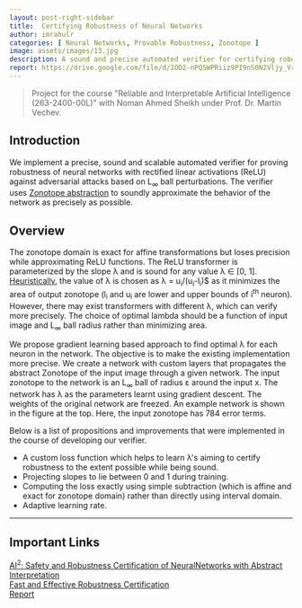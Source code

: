 ```yaml
---
layout: post-right-sidebar
title:  Certifying Robustness of Neural Networks
author: imrahulr
categories: [ Neural Networks, Provable Robustness, Zonotope ]
image: assets/images/13.jpg
description: A sound and precise automated verifier for certifying robustness of neural networks based on Zonotope abstraction.  
report: https://drive.google.com/file/d/1OD2-nPQSWPRiiz9PI9nS0N2Vljy_VriI/view?usp=sharing
---
```


> Project for the course "Reliable and Interpretable Artificial Intelligence (263-2400-00L)" with Noman Ahmed Sheikh under Prof. Dr. Martin Vechev.

## Introduction

We implement a precise, sound and scalable automated verifier for proving robustness of neural networks with rectified linear activations (ReLU) against adversarial attacks based on L<sub>&infin;</sub> ball perturbations. The verifier uses <a href="https://files.sri.inf.ethz.ch/website/papers/DeepZ.pdf">Zonotope abstraction</a> to soundly approximate the behavior of the network as precisely as possible.


## Overview

The zonotope domain is exact for affine transformations but loses precision while approximating ReLU functions. The ReLU transformer is parameterized by the slope &lambda; and is sound for any value &lambda; &isin; [0, 1]. <a href="https://files.sri.inf.ethz.ch/website/papers/DeepZ.pdf">Heuristically</a>, the value of &lambda; is chosen as &lambda; = u<sub>i</sub>/(u<sub>i</sub>-l<sub>i</sub>)$ as it minimizes the area of output zonotope (l<sub>i</sub> and u<sub>i</sub> are lower and upper bounds of i<sup>th</sup> neuron). However, there may exist transformers with different &lambda;, which can verify more precisely. The choice of optimal lambda should be a function of input image and L<sub>&infin;</sub> ball radius rather than minimizing area. 

We propose gradient learning based approach to find optimal &lambda; for each neuron in the network. The objective is to make the existing implementation more precise. We create a network with custom layers that propagates the abstract Zonotope of the input image through a given network. The input zonotope to the network is an L<sub>&infin;</sub> ball of radius &epsilon; around the input x. The network has &lambda; as the parameters learnt using gradient descent. The weights of the original network are freezed. An example network is shown in the figure at the top. Here, the input zonotope has 784 error terms.

Below is a list of propositions and improvements that were implemented in the course of developing our verifier.

- A custom loss function which helps to learn &lambda;'s aiming to certify robustness to the extent possible while being sound.
- Projecting slopes to lie between 0 and 1 during training.
- Computing the loss exactly using simple subtraction (which is affine and exact for zonotope domain) rather than directly using interval domain.
- Adaptive learning rate.

---

## Important Links

<a href="https://files.sri.inf.ethz.ch/website/papers/sp2018.pdf">AI<sup>2</sup>: Safety and Robustness Certification of NeuralNetworks with Abstract Interpretation</a><br>
<a href="https://files.sri.inf.ethz.ch/website/papers/DeepZ.pdf">Fast and Effective Robustness Certification</a><br>
<a href="https://drive.google.com/file/d/1OD2-nPQSWPRiiz9PI9nS0N2Vljy_VriI/view?usp=sharing">Report</a>

